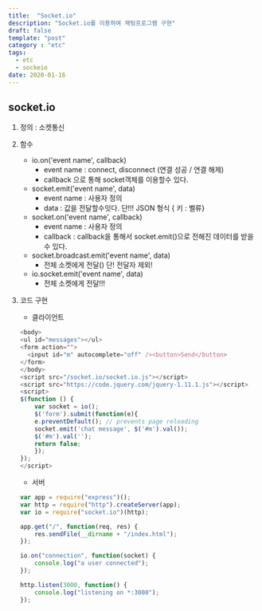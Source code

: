 ```yaml
---
title:  "Socket.io"
description: "Socket.io를 이용하여 채팅프로그램 구현"
draft: false
template: "post"
category : "etc"
tags:
  - etc
  - sockeio
date: 2020-01-16
---
```

## socket.io

1. 정의 : 소켓통신

2. 함수
    - io.on('event name', callback)
        - event name : connect, disconnect (연결 성공 / 연결 해제)
        - callback 으로 통해 socket객체를 이용할수 있다.
    - socket.emit('event name', data)
        - event name : 사용자 정의
        - data : 값을 전달할수잇다. 단!!! JSON 형식 { 키 : 벨류}
    - socket.on('event name', callback)
        - event name : 사용자 정의
        - callback  : callback을 통해서 socket.emit()으로 전해진 데이터를 받을 수 있다.
    - socket.broadcast.emit('event name', data)
        - 전체 소켓에게 전달() 단! 전달자 제외!
    - io.socket.emit('event name', data)
        - 전체 소켓에게 전달!!!

3. 코드 구현

    - 클라이언트

    ```js
    <body>
    <ul id="messages"></ul>
    <form action="">
      <input id="m" autocomplete="off" /><button>Send</button>
    </form>
    </body>
    <script src="/socket.io/socket.io.js"></script>
    <script src="https://code.jquery.com/jquery-1.11.1.js"></script>
    <script>
    $(function () {
        var socket = io();
        $('form').submit(function(e){
        e.preventDefault(); // prevents page reloading
        socket.emit('chat message', $('#m').val());
        $('#m').val('');
        return false;
        });
    });
    </script>
    ```

    - 서버

    ```js
    var app = require("express")();
    var http = require("http").createServer(app);
    var io = require("socket.io")(http);

    app.get("/", function(req, res) {
        res.sendFile(__dirname + "/index.html");
    });

    io.on("connection", function(socket) {
        console.log("a user connected");
    });

    http.listen(3000, function() {
        console.log("listening on *:3000");
    });
    ```
